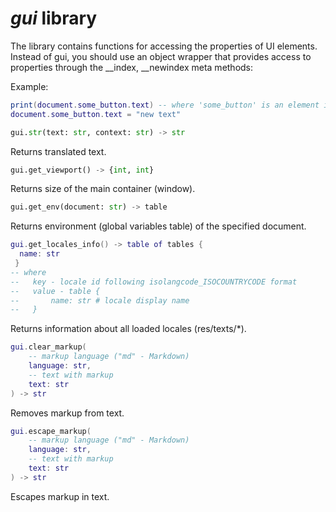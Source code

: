# *gui* library

The library contains functions for accessing the properties of UI elements. Instead of gui, you should use an object wrapper that provides access to properties through the __index, __newindex meta methods:

Example:

```lua
print(document.some_button.text) -- where 'some_button' is an element id
document.some_button.text = "new text"
```

```python
gui.str(text: str, context: str) -> str
```

Returns translated text.

```python
gui.get_viewport() -> {int, int}
```

Returns size of the main container (window).

```python
gui.get_env(document: str) -> table
```

Returns environment (global variables table) of the specified document.

```lua
gui.get_locales_info() -> table of tables {
  name: str
 }
-- where
--   key - locale id following isolangcode_ISOCOUNTRYCODE format
--   value - table {
--       name: str # locale display name
--   }
```

Returns information about all loaded locales (res/texts/\*).

```lua
gui.clear_markup(
    -- markup language ("md" - Markdown)
    language: str,
    -- text with markup
    text: str
) -> str
```

Removes markup from text.

```lua
gui.escape_markup(
    -- markup language ("md" - Markdown)
    language: str,
    -- text with markup
    text: str
) -> str
```

Escapes markup in text.
